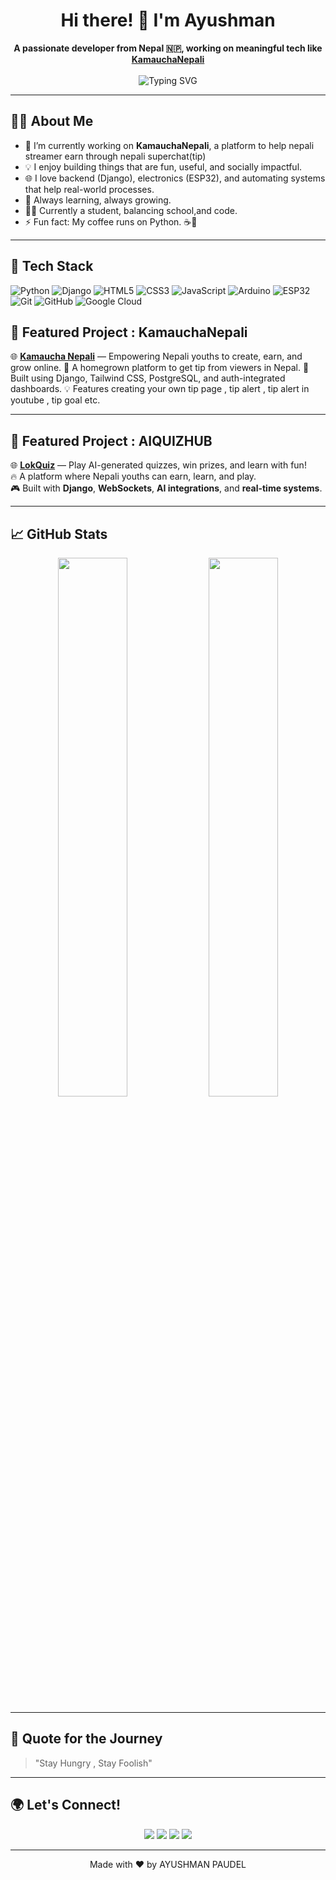 <h1 align="center">Hi there! 👋 I'm Ayushman</h1>
<p align="center">
  <b>A passionate developer from Nepal 🇳🇵, working on meaningful tech like <a href="https://kamauchanepali.com" target="_blank">KamauchaNepali</a></b><br><br>
  <img src="https://readme-typing-svg.herokuapp.com?font=Fira+Code&size=24&pause=1000&color=00FF00&center=true&vCenter=true&width=435&lines=Tech+Dreamer+%F0%9F%92%A1;Open+Source+Contributor+%F0%9F%93%9D%EF%B8%8F;KamauchaNepali+Project+Lead+%F0%9F%93%8D;Lifelong+Learner+%F0%9F%8C%8E;Coder+%F0%9F%96%A5%EF%B8%8F;ESP32+Maker+%F0%9F%9B%A0%EF%B8%8F" alt="Typing SVG" />
</p>

---

## 👨‍💻 About Me

- 🔭 I’m currently working on **KamauchaNepali**, a platform to help nepali streamer earn through nepali superchat(tip)  
- 💡 I enjoy building things that are fun, useful, and socially impactful.  
- 🌐 I love backend (Django), electronics (ESP32), and automating systems that help real-world processes.  
- 🧠 Always learning, always growing.  
- 🧑‍🏫 Currently a student, balancing school,and code.  
- ⚡ Fun fact: My coffee runs on Python. ☕🐍  

---

## 🚀 Tech Stack

![Python](https://img.shields.io/badge/-Python-333333?style=flat&logo=python)
![Django](https://img.shields.io/badge/-Django-092E20?style=flat&logo=django)
![HTML5](https://img.shields.io/badge/-HTML5-E34F26?style=flat&logo=html5)
![CSS3](https://img.shields.io/badge/-CSS3-1572B6?style=flat&logo=css3)
![JavaScript](https://img.shields.io/badge/-JavaScript-F7DF1E?style=flat&logo=javascript)
![Arduino](https://img.shields.io/badge/-Arduino-00979D?style=flat&logo=arduino)
![ESP32](https://img.shields.io/badge/-ESP32-black?style=flat&logo=esphome)
![Git](https://img.shields.io/badge/-Git-F05032?style=flat&logo=git)
![GitHub](https://img.shields.io/badge/-GitHub-181717?style=flat&logo=github)
![Google Cloud](https://img.shields.io/badge/-Google%20Cloud-4285F4?style=flat&logo=googlecloud)

## 🎯 Featured Project : KamauchaNepali

🌐 **[Kamaucha Nepali](https://kamauchanepali.com/)** — Empowering Nepali youths to create, earn, and grow online.
🚀 A homegrown platform to get tip from viewers in Nepal.
🧩 Built using Django, Tailwind CSS, PostgreSQL, and auth-integrated dashboards.
💡 Features creating your own tip page , tip alert , tip alert in youtube , tip goal etc.

---


## 🎯 Featured Project : AIQUIZHUB

🌐 **[LokQuiz](https://aiquizhub.com/)** — Play AI-generated quizzes, win prizes, and learn with fun!  
🔥 A platform where Nepali youths can earn, learn, and play.  
🎮 Built with **Django**, **WebSockets**, **AI integrations**, and **real-time systems**.  

---

## 📈 GitHub Stats

<p align="center">
  <img src="https://github-readme-stats.vercel.app/api?username=AYUSHMANPAUDEL&show_icons=true&theme=tokyonight&count_private=true" width="47%" />
  <img src="https://github-readme-streak-stats.herokuapp.com/?user=AYUSHMANPAUDEL&theme=tokyonight" width="47%" />
</p>

---

## 🧠 Quote for the Journey

> "Stay Hungry , Stay Foolish"

---

## 🌍 Let's Connect!

<p align="center">
  <a href="mailto:ayushman@kamauchanepali.com"><img src="https://img.shields.io/badge/-Email-red?style=flat&logo=gmail&logoColor=white"/></a>
  <a href="https://github.com/AYUSHMANPAUDEL"><img src="https://img.shields.io/badge/-GitHub-181717?style=flat&logo=github"/></a>
  <a href="https://www.linkedin.com/in/ayushman-paudel-33b05327b/"><img src="https://img.shields.io/badge/-LinkedIn-blue?style=flat&logo=linkedin"/></a>
  <a href="https://kamauchanepali.com/"><img src="https://img.shields.io/badge/-KamauchaNepali-00b300?style=flat&logo=firefox"/></a>
</p>

---

<p align="center">
  Made with ❤️ by AYUSHMAN PAUDEL
</p>
